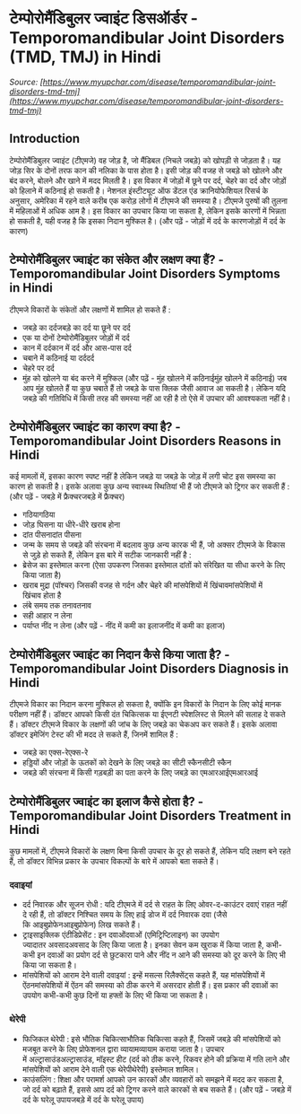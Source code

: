 # टेम्पोरोमैंडिबुलर ज्वाइंट डिसऑर्डर - Temporomandibular Joint Disorders (TMD, TMJ) in Hindi
_Source: [https://www.myupchar.com/disease/temporomandibular-joint-disorders-tmd-tmj](https://www.myupchar.com/disease/temporomandibular-joint-disorders-tmd-tmj)_

## Introduction
टेम्पोरोमैंडिबुलर ज्वाइंट (टीएमजे) वह जोड़ है, जो मैंडिबल (निचले जबड़े) को खोपड़ी से जोड़ता है। यह जोड़ सिर के दोनों तरफ कान की नलिका के पास होता है। इसी जोड़ की वजह से जबड़े को खोलने और बंद करने, बोलने और खाने में मदद मिलती है।
इस विकार में जोड़ों में छूने पर दर्द, चेहरे का दर्द और जोड़ों को हिलाने में कठिनाई हो सकती है।
नेशनल इंस्टीट्यूट ऑफ डेंटल एंड क्रानियोफेशियल रिसर्च के अनुसार, अमेरिका में रहने वाले करीब एक करोड़ लोगों में टीएमजे की समस्या है। टीएमजे पुरुषों की तुलना में महिलाओं में अधिक आम है। इस विकार का उपचार किया जा सकता है, लेकिन इसके कारणों में भिन्नता हो सकती है, यही वजह है कि इसका निदान मुश्किल है।
(और पढ़ें - जोड़ों में दर्द के कारणजोड़ों में दर्द के कारण)

## टेम्पोरोमैंडिबुलर ज्वाइंट का संकेत और लक्षण क्या हैं? - Temporomandibular Joint Disorders Symptoms in Hindi
टीएमजे विकारों के संकेतों और लक्षणों में शामिल हो सकते हैं :
- जबड़े का दर्दजबड़े का दर्द या छूने पर दर्द
- एक या दोनों टेम्पोरोमैंडिबुलर जोड़ों में दर्द
- कान में दर्दकान में दर्द और आस-पास दर्द
- चबाने में कठिनाई या दर्ददर्द
- चेहरे पर दर्द
- मुंह को खोलने या बंद करने में मुश्किल (और पढ़ें - मुंह खोलने में कठिनाईमुंह खोलने में कठिनाई)
जब आप मुंह खोलते हैं या कुछ चबाते हैं तो जबड़े के पास क्लिक जैसी आवाज आ सकती है। लेकिन यदि जबड़े की गतिविधि में किसी तरह की समस्या नहीं आ रही है तो ऐसे में उपचार की आवश्यकता नहीं है।

## टेम्पोरोमैंडिबुलर ज्वाइंट का कारण क्या है? - Temporomandibular Joint Disorders Reasons in Hindi
कई मामलों में, इसका कारण स्पष्ट नहीं है लेकिन जबड़े या जबड़े के जोड़ में लगी चोट इस समस्या का कारण हो सकती है। इसके अलावा कुछ अन्य स्वास्थ्य स्थितियां भी हैं जो टीएमजे को ट्रिगर कर सकती हैं :
(और पढ़ें - जबड़े में फ्रैक्चरजबड़े में फ्रैक्चर)
- गठियागठिया
- जोड़ घिसना या धीरे-धीरे खराब होना
- दांत पीसनादांत पीसना
- जन्म के समय से जबड़े की संरचना में बदलाव
कुछ अन्य कारक भी हैं, जो अक्सर टीएमजे के विकास से जुड़े हो सकते हैं, लेकिन इस बारे में सटीक जानकारी नहीं है :
- ब्रेसेज का इस्तेमाल करना (ऐसा उपकरण जिसका इस्तेमाल दांतों को संरेखित या सीधा करने के लिए किया जाता है)
- खराब मुद्रा (पॉश्चर) जिसकी वजह से गर्दन और चेहरे की मांसपेशियों में खिंचावमांसपेशियों में खिंचाव होता है
- लंबे समय तक तनावतनाव
- सही आहार न लेना
- पर्याप्त नींद न लेना
(और पढ़ें - नींद में कमी का इलाजनींद में कमी का इलाज)

## टेम्पोरोमैंडिबुलर ज्वाइंट का निदान कैसे किया जाता है? - Temporomandibular Joint Disorders Diagnosis in Hindi
टीएमजे विकार का निदान करना मुश्किल हो सकता है, क्योंकि इन विकारों के निदान के लिए कोई मानक परीक्षण नहीं हैं। डॉक्टर आपको किसी दंत चिकित्सक या ईएनटी स्पेशलिस्ट से मिलने की सलाह दे सकते हैं।
डॉक्टर टीएमजे विकार के लक्षणों की जांच के लिए जबड़े का चेकअप कर सकते हैं। इसके अलावा डॉक्टर इमेजिंग टेस्ट की भी मदद ले सकते हैं, जिनमें शामिल हैं :
- जबड़े का एक्स-रेएक्स-रे
- हड्डियों और जोड़ों के ऊतकों को देखने के लिए जबड़े का सीटी स्कैनसीटी स्कैन
- जबड़े की संरचना में किसी गड़बड़ी का पता करने के लिए जबड़े का एमआरआईएमआरआई

## टेम्पोरोमैंडिबुलर ज्वाइंट का इलाज कैसे होता है? - Temporomandibular Joint Disorders Treatment in Hindi
कुछ मामलों में, टीएमजे विकारों के लक्षण बिना किसी उपचार के दूर हो सकते हैं, लेकिन यदि लक्षण बने रहते हैं, तो डॉक्टर विभिन्न प्रकार के उपचार विकल्पों के बारे में आपको बता सकते हैं।
### दवाइयां
- दर्द निवारक और सूजन रोधी : यदि टीएमजे में दर्द से राहत के लिए ओवर-द-काउंटर दवाएं राहत नहीं दे रही हैं, तो डॉक्टर निश्चित समय के लिए हाई डोज में दर्द निवारक दवा (जैसे कि आइबुप्रोफेनआइबुप्रोफेन) लिख सकते हैं।
- ट्राइसाइक्लिक एंटीडिप्रेसेंट : इन दवाओंदवाओं (एमिट्रिप्टिलाइन) का उपयोग ज्यादातर अवसादअवसाद के लिए किया जाता है। इनका सेवन कम खुराक में किया जाता है, कभी-कभी इन दवाओं का प्रयोग दर्द से छुटकारा पाने और नींद न आने की समस्या को दूर करने के लिए भी किया जा सकता है।
- मांसपेशियों को आराम देने वाली दवाइयां : इन्हें मसल्स रिलैक्सेंट्स कहते हैं, यह मांसपेशियों में ऐंठनमांसपेशियों में ऐंठन की समस्या को ठीक करने में असरदार होती हैं। इस प्रकार की दवाओं का उपयोग कभी-कभी कुछ दिनों या हफ्तों के लिए भी किया जा सकता है।
### थेरेपी
- फि​जिकल थेरेपी : इसे भौतिक चिकित्साभौतिक चिकित्सा कहते हैं, जिसमें जबड़े की मांसपेशियों को मजबूत करने के लिए प्रोफेशनल द्वारा व्यायामव्यायाम कराया जाता है। उपचार में अल्ट्रासाउंडअल्ट्रासाउंड, मॉइस्ट हीट (दर्द को ठीक करने, रिकवर होने की प्रक्रिया में गति लाने और मांसपेशियों को आराम देने वाली एक थेरेपीथेरेपी) इस्तेमाल शामिल।
- काउंसलिंग : शिक्षा और परामर्श आपको उन कारकों और व्यवहारों को समझने में मदद कर सकता है, जो दर्द को बढ़ाते हैं, इससे आप दर्द को ट्रिगर करने वाले कारकों से बच सकते हैं।
(और पढ़ें - जबड़े में दर्द के घरेलू उपायजबड़े में दर्द के घरेलू उपाय)

